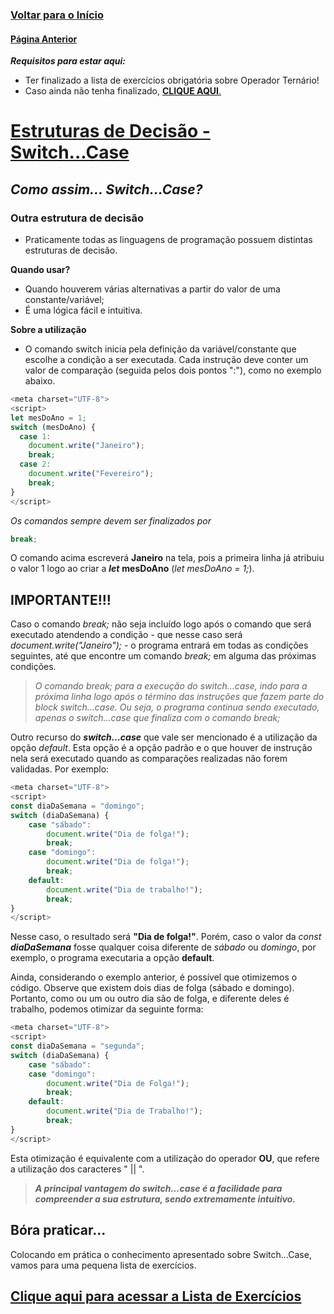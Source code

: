 ### [**Voltar para o Início**](../../README.md)

#### [**Página Anterior**](../03_02_operador_ternario/README.md)

***Requisitos para estar aqui:***
- Ter finalizado a lista de exercícios obrigatória sobre Operador Ternário!
- Caso ainda não tenha finalizado, [**CLIQUE AQUI**.](../03_02_operador_ternario/03_02_01_listaExercicios/README.md)

# <u>**Estruturas de Decisão - Switch...Case**</u>

## _**Como assim... Switch...Case?**_

### **Outra estrutura de decisão**
  * Praticamente todas as linguagens de programação possuem distintas estruturas de decisão.

**Quando usar?**
- Quando houverem várias alternativas a partir do valor de uma constante/variável;
- É uma lógica fácil e intuitiva.

**Sobre a utilização**
* O comando switch inicia pela definição da variável/constante que escolhe a condição a ser executada. Cada instrução deve conter um valor de comparação (seguida pelos dois pontos ":"), como no exemplo abaixo.

```javascript
<meta charset="UTF-8">
<script>
let mesDoAno = 1;
switch (mesDoAno) {
  case 1:
    document.write("Janeiro");
    break;
  case 2:
    document.write("Fevereiro");
    break;
}
</script>
```
 _Os comandos sempre devem ser finalizados por_
 ```javascript
 break;
 ```
O comando acima escreverá **Janeiro** na tela, pois a primeira linha já atribuiu o valor 1 logo ao criar a **_let_** **mesDoAno** (*let mesDoAno = 1;*).

## **IMPORTANTE!!!**
Caso o comando _break;_ não seja incluído logo após o comando que será executado atendendo a condição - que nesse caso será _document.write("Janeiro");_ - o programa entrará em todas as condições seguintes, até que encontre um comando _break;_ em alguma das próximas condições.

> _O comando break; para a execução do switch...case, indo para a próxima linha logo após o término das instruções que fazem parte do block switch...case. Ou seja, o programa continua sendo executado, apenas o switch...case que finaliza com o comando break;_

Outro recurso do **_switch...case_** que vale ser mencionado é a utilização da opção *default*. Esta opção é a opção padrão e o que houver de instrução nela será executado quando as comparações realizadas não forem validadas. Por exemplo:

```javascript
<meta charset="UTF-8">
<script>
const diaDaSemana = "domingo";
switch (diaDaSemana) {
    case "sábado":
        document.write("Dia de folga!");
        break;
    case "domingo":
        document.write("Dia de folga!");
        break;
    default:
        document.write("Dia de trabalho!");
        break;
}
</script>
```

Nesse caso, o resultado será **"Dia de folga!"**. Porém, caso o valor da _const_ **_diaDaSemana_** fosse qualquer coisa diferente de _sábado_ ou _domingo_, por exemplo, o programa executaria a opção **default**.

Ainda, considerando o exemplo anterior, é possível que otimizemos o código. Observe que existem dois dias de folga (sábado e domingo). Portanto, como ou um ou outro dia são de folga, e diferente deles é trabalho, podemos otimizar da seguinte forma:

```javascript
<meta charset="UTF-8">
<script>
const diaDaSemana = "segunda";
switch (diaDaSemana) {
    case "sábado":
    case "domingo":
        document.write("Dia de Folga!");
        break;
    default:
        document.write("Dia de Trabalho!");
        break;
}
</script>
```

Esta otimização é equivalente com a utilização do operador **OU**, que refere a utilização dos caracteres " || ".
> **_A principal vantagem do switch...case é a facilidade para compreender a sua estrutura, sendo extremamente intuitivo._**


## **Bóra praticar...**

Colocando em prática o conhecimento apresentado sobre Switch...Case, vamos para uma pequena lista de exercícios.

## [**<u>Clique aqui para acessar a Lista de Exercícios</u>**](03_03_01_listaExercicios/README.md)